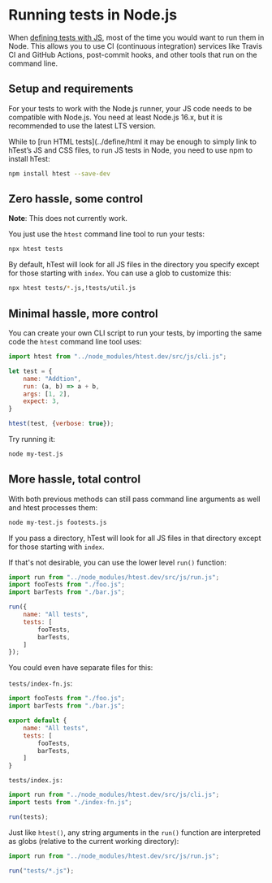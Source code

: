 # Running tests in Node.js

When [defining tests with JS](../../define/js/), most of the time you would want to run them in Node.
This allows you to use CI (continuous integration) services like Travis CI and GitHub Actions,
post-commit hooks, and other tools that run on the command line.

## Setup and requirements

For your tests to work with the Node.js runner, your JS code needs to be compatible with Node.js.
You need at least Node.js 16.x, but it is recommended to use the latest LTS version.

While to [run HTML tests](../define/html it may be enough to simply link to hTest’s JS and CSS files,
to run JS tests in Node, you need to use npm to install hTest:

```sh
npm install htest --save-dev
```

## Zero hassle, some control

<div class=note>

**Note**: This does not currently work.

</div>

You just use the `htest` command line tool to run your tests:

```sh
npx htest tests
```

By default, hTest will look for all JS files in the directory you specify except for those starting with `index`.
You can use a glob to customize this:

```sh
npx htest tests/*.js,!tests/util.js
```

## Minimal hassle, more control

You can create your own CLI script to run your tests, by importing the same code the `htest` command line tool uses:

```js
import htest from "../node_modules/htest.dev/src/js/cli.js";

let test = {
	name: "Addtion",
	run: (a, b) => a + b,
	args: [1, 2],
	expect: 3,
}

htest(test, {verbose: true});
```

Try running it:

```sh
node my-test.js
```



## More hassle, total control

With both previous methods can still pass command line arguments as well and htest processes them:

```sh
node my-test.js footests.js
```

If you pass a directory, hTest will look for all JS files in that directory except for those starting with `index`.

If that's not desirable, you can use the lower level `run()` function:

```js
import run from "../node_modules/htest.dev/src/js/run.js";
import fooTests from "./foo.js";
import barTests from "./bar.js";

run({
	name: "All tests",
	tests: [
		fooTests,
		barTests,
	]
});
```

You could even have separate files for this:

`tests/index-fn.js`:

```js
import fooTests from "./foo.js";
import barTests from "./bar.js";

export default {
	name: "All tests",
	tests: [
		fooTests,
		barTests,
	]
}
```

`tests/index.js:`

```js
import run from "../node_modules/htest.dev/src/js/cli.js";
import tests from "./index-fn.js";

run(tests);
```

Just like `htest()`, any string arguments in the `run()` function are interpreted as globs (relative to the current working directory):

```js
import run from "../node_modules/htest.dev/src/js/run.js";

run("tests/*.js");
```
